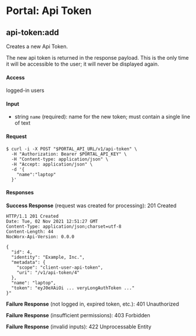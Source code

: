 # Portal: Api Token

## api-token:add
Creates a new Api Token.

The new api token is returned in the response payload. This is the only time it will be accessible to the user; it will never be displayed again.

#### Access
logged-in users

#### Input
- string `name` (required): name for the new token; must contain a single line of text

#### Request
```
$ curl -i -X POST "$PORTAL_API_URL/v1/api-token" \
  -H "Authorization: Bearer $PORTAL_API_KEY" \
  -H "Content-type: application/json" \
  -H "Accept: application/json" \
  -d '{
    "name":"laptop"
  }'
```

#### Responses
**Success Response** (request was created for processing): 201 Created
```
HTTP/1.1 201 Created
Date: Tue, 02 Nov 2021 12:51:27 GMT
Content-Type: application/json;charset=utf-8
Content-Length: 44
NocWorx-Api-Version: 0.0.0

{
  "id": 4,
  "identity": "Example, Inc.",
  "metadata": {
    "scope": "client-user-api-token",
    "uri": "/v1/api-token/4"
  },
  "name": "laptop",
  "token": "eyJ0eXAiOi ... veryLongAuthToken ..."
}"
```

**Failure Response** (not logged in, expired token, etc.): 401 Unauthorized

**Failure Response** (insufficient permissions): 403 Forbidden

**Failure Response** (invalid inputs): 422 Unprocessable Entity
